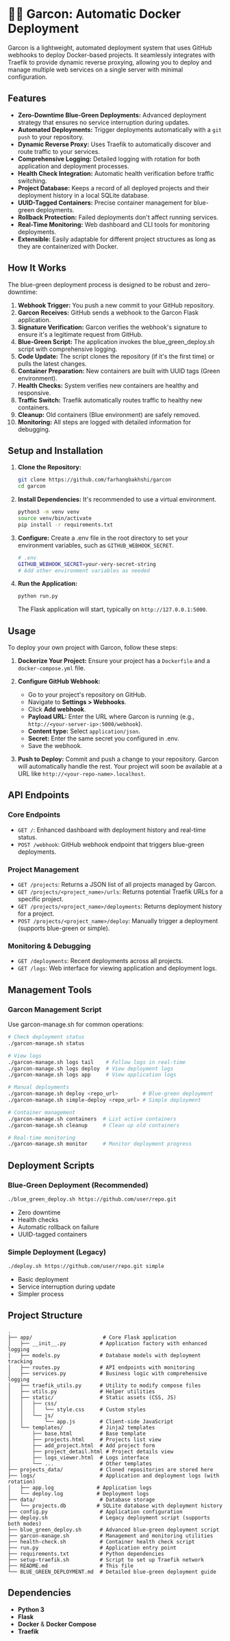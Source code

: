 # 🧑‍🍳 Garcon: Automatic Docker Deployment

Garcon is a lightweight, automated deployment system that uses GitHub webhooks to deploy Docker-based projects. It seamlessly integrates with Traefik to provide dynamic reverse proxying, allowing you to deploy and manage multiple web services on a single server with minimal configuration.

## Features

- **Zero-Downtime Blue-Green Deployments:** Advanced deployment strategy that ensures no service interruption during updates.
- **Automated Deployments:** Trigger deployments automatically with a `git push` to your repository.
- **Dynamic Reverse Proxy:** Uses Traefik to automatically discover and route traffic to your services.
- **Comprehensive Logging:** Detailed logging with rotation for both application and deployment processes.
- **Health Check Integration:** Automatic health verification before traffic switching.
- **Project Database:** Keeps a record of all deployed projects and their deployment history in a local SQLite database.
- **UUID-Tagged Containers:** Precise container management for blue-green deployments.
- **Rollback Protection:** Failed deployments don't affect running services.
- **Real-Time Monitoring:** Web dashboard and CLI tools for monitoring deployments.
- **Extensible:** Easily adaptable for different project structures as long as they are containerized with Docker.

## How It Works

The blue-green deployment process is designed to be robust and zero-downtime:

1. **Webhook Trigger:** You push a new commit to your GitHub repository.
2. **Garcon Receives:** GitHub sends a webhook to the Garcon Flask application.
3. **Signature Verification:** Garcon verifies the webhook's signature to ensure it's a legitimate request from GitHub.
4. **Blue-Green Script:** The application invokes the blue_green_deploy.sh script with comprehensive logging.
5. **Code Update:** The script clones the repository (if it's the first time) or pulls the latest changes.
6. **Container Preparation:** New containers are built with UUID tags (Green environment).
7. **Health Checks:** System verifies new containers are healthy and responsive.
8. **Traffic Switch:** Traefik automatically routes traffic to healthy new containers.
9. **Cleanup:** Old containers (Blue environment) are safely removed.
10. **Monitoring:** All steps are logged with detailed information for debugging.

## Setup and Installation

1. **Clone the Repository:**
   ```bash
   git clone https://github.com/farhangbakhshi/garcon
   cd garcon
   ```

2. **Install Dependencies:**
   It's recommended to use a virtual environment.
   ```bash
   python3 -m venv venv
   source venv/bin/activate
   pip install -r requirements.txt
   ```

3. **Configure:**
   Create a .env file in the root directory to set your environment variables, such as `GITHUB_WEBHOOK_SECRET`.
   ```bash
   # .env
   GITHUB_WEBHOOK_SECRET=your-very-secret-string
   # Add other environment variables as needed
   ```

4. **Run the Application:**
   ```bash
   python run.py
   ```
   The Flask application will start, typically on `http://127.0.0.1:5000`.

## Usage

To deploy your own project with Garcon, follow these steps:

1. **Dockerize Your Project:** Ensure your project has a `Dockerfile` and a `docker-compose.yml` file.

2. **Configure GitHub Webhook:**
   - Go to your project's repository on GitHub.
   - Navigate to **Settings > Webhooks**.
   - Click **Add webhook**.
   - **Payload URL:** Enter the URL where Garcon is running (e.g., `http://<your-server-ip>:5000/webhook`).
   - **Content type:** Select `application/json`.
   - **Secret:** Enter the same secret you configured in .env.
   - Save the webhook.

3. **Push to Deploy:**
   Commit and push a change to your repository. Garcon will automatically handle the rest. Your project will soon be available at a URL like `http://<your-repo-name>.localhost`.

## API Endpoints

### Core Endpoints
- `GET /`: Enhanced dashboard with deployment history and real-time status.
- `POST /webhook`: GitHub webhook endpoint that triggers blue-green deployments.

### Project Management
- `GET /projects`: Returns a JSON list of all projects managed by Garcon.
- `GET /projects/<project_name>/urls`: Returns potential Traefik URLs for a specific project.
- `GET /projects/<project_name>/deployments`: Returns deployment history for a project.
- `POST /projects/<project_name>/deploy`: Manually trigger a deployment (supports blue-green or simple).

### Monitoring & Debugging
- `GET /deployments`: Recent deployments across all projects.
- `GET /logs`: Web interface for viewing application and deployment logs.

## Management Tools

### Garcon Management Script
Use garcon-manage.sh for common operations:

```bash
# Check deployment status
./garcon-manage.sh status

# View logs
./garcon-manage.sh logs tail    # Follow logs in real-time
./garcon-manage.sh logs deploy  # View deployment logs
./garcon-manage.sh logs app     # View application logs

# Manual deployments
./garcon-manage.sh deploy <repo_url>        # Blue-green deployment
./garcon-manage.sh simple-deploy <repo_url> # Simple deployment

# Container management
./garcon-manage.sh containers  # List active containers
./garcon-manage.sh cleanup     # Clean up old containers

# Real-time monitoring
./garcon-manage.sh monitor     # Monitor deployment progress
```

## Deployment Scripts

### Blue-Green Deployment (Recommended)
```bash
./blue_green_deploy.sh https://github.com/user/repo.git
```
- Zero downtime
- Health checks
- Automatic rollback on failure
- UUID-tagged containers

### Simple Deployment (Legacy)
```bash
./deploy.sh https://github.com/user/repo.git simple
```
- Basic deployment
- Service interruption during update
- Simpler process

## Project Structure

```
.
├── app/                       # Core Flask application
│   ├── __init__.py           # Application factory with enhanced logging
│   ├── models.py             # Database models with deployment tracking
│   ├── routes.py             # API endpoints with monitoring
│   ├── services.py           # Business logic with comprehensive logging
│   ├── traefik_utils.py      # Utility to modify compose files
│   ├── utils.py              # Helper utilities
│   ├── static/               # Static assets (CSS, JS)
│   │   ├── css/
│   │   │   └── style.css     # Custom styles
│   │   └── js/
│   │       └── app.js        # Client-side JavaScript
│   └── templates/            # Jinja2 templates
│       ├── base.html         # Base template
│       ├── projects.html     # Projects list view
│       ├── add_project.html  # Add project form
│       ├── project_detail.html # Project details view
│       ├── logs_viewer.html  # Logs interface
│       └── ...               # Other templates
├── projects_data/            # Cloned repositories are stored here
├── logs/                     # Application and deployment logs (with rotation)
│   ├── app.log              # Application logs
│   └── deploy.log           # Deployment logs
├── data/                     # Database storage
│   └── projects.db          # SQLite database with deployment history
├── config.py                 # Application configuration
├── deploy.sh                 # Legacy deployment script (supports both modes)
├── blue_green_deploy.sh      # Advanced blue-green deployment script
├── garcon-manage.sh          # Management and monitoring utilities
├── health-check.sh           # Container health check script
├── run.py                    # Application entry point
├── requirements.txt          # Python dependencies
├── setup-traefik.sh          # Script to set up Traefik network
├── README.md                 # This file
└── BLUE_GREEN_DEPLOYMENT.md  # Detailed blue-green deployment guide
```

## Dependencies

- **Python 3**
- **Flask**
- **Docker** & **Docker Compose**
- **Traefik**
